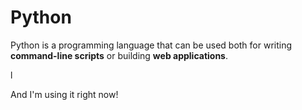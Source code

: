 # Python

Python is a programming language that can be used both for writing **command-line scripts** or building **web applications**.























l







































































































































































































































































































































































































































































































































































































































































































































































































































































































































































































































And I'm using it right now!